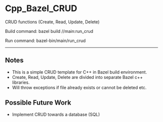 # Cpp_Bazel_CRUD
CRUD functions (Create, Read, Update, Delete)

Build command:
bazel build //main:run_crud

Run command:
bazel-bin/main/run_crud


---------------------------------

## Notes
- This is a simple CRUD template for C++ in Bazel build environment.
- Create, Read, Update, Delete are divided into separate Bazel c++ libraries.
- Will throw exceptions if file already exists or cannot be deleted etc.


## Possible Future Work
- Implement CRUD towards a database (SQL)